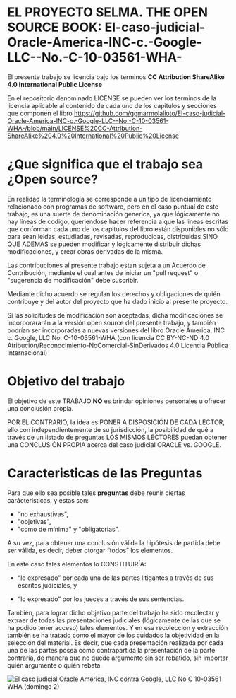 # EL PROYECTO SELMA. THE OPEN SOURCE BOOK: El-caso-judicial-Oracle-America-INC-c.-Google-LLC--No.-C-10-03561-WHA-

El presente trabajo se licencia bajo los terminos **CC Attribution ShareAlike 4.0 International Public License**

En el repositorio denominado  LICENSE se pueden ver los terminos de la licencia aplicable al contenido de cada uno de los capitulos y secciones que componen el libro https://github.com/ggmarmolalioto/El-caso-judicial-Oracle-America-INC-c.-Google-LLC--No.-C-10-03561-WHA-/blob/main/LICENSE%20CC-Attribution-ShareAlike%204.0%20International%20Public%20License 

# ¿Que significa que el trabajo sea **¿Open source?**

En realidad la terminología se corresponde a un tipo de licenciamiento relacionado con programas de software, pero en el caso puntual de este trabajo, es una suerte de denominación generica, ya que lógicamente no hay líneas de codigo, queriendose hacer referencia a que las lineas escritas que conforman cada uno de los capitulos del libro están disponibles no sólo para sean leidas, estudiadas, revisadas, reproducidas, distribuidas SINO QUE ADEMAS se pueden modificar y logicamente distribuir dichas modificaciones, y crear obras derivadas de la misma. 

Las contribuciones al presente trabajo estan sujeta a un Acuerdo de Contribución, mediante el cual antes de iniciar un "pull request" o "sugerencia de modificación" debe suscribir. 

Mediante dicho acuerdo se regulan los derechos y obligaciones de quién contribuye y del autor del proyecto que ha dado inicio al presente proyecto.

Si las solicitudes de modificación son aceptadas, dicha modificaciones se incorporararán a la versión open source del presente trabajo, y también podrían ser incorporadas a nuevas versiones del libro Oracle America, INC c. Google, LLC  No. C-10-03561-WHA (con licencia CC BY-NC-ND 4.0  Atribución/Reconocimiento-NoComercial-SinDerivados 4.0 Licencia Pública Internacional) 

# Objetivo del trabajo 

El objetivo de este TRABAJO **NO** es brindar opiniones personales u ofrecer una conclusión propia.

POR EL CONTRARIO, la idea es PONER A DISPOSICIÓN DE CADA LECTOR, ello con independientemente de su jurisdicción, la posibilidad de qué a través de un listado de preguntas LOS MISMOS LECTORES puedan obtener una CONCLUSIÓN PROPIA acerca del caso judicial ORACLE vs. GOOGLE.

# Caracteristicas de las Preguntas

Para que ello sea posible tales **preguntas** debe reunir ciertas carácteristicas, y estas son:

- “no exhaustivas", 
- "objetivas", 
- "como de mínima" y "obligatorias”.  

A su vez, para obtener una conclusión válida la hipótesis de partida debe ser válida, es decir, deber otorgar “todos” los elementos. 

En este caso tales elementos lo CONSTITUIRÍA: 

- “lo expresado” por cada una de las partes litigantes a través de sus escritos judiciales, y 

- “lo expresado” por los jueces a través de sus sentencias. 

También, para lograr dicho objetivo parte del trabajo ha sido recolectar y extraer de todas las presentaciones judiciales (lógicamente de las que se ha podido tener acceso) tales elementos. Y en esa recolección y extracción también se ha tratado como el mayor de los cuidados la objetividad en la selección del material. Es decir, que cada presentación realizada por cada una de las partes posea como contrapartida la presentación de la parte contraria, de manera que no quede argumento sin ser rebatido, sin importar quién argumente o quién rebata.


![El caso judicial Oracle America, INC contra Google, LLC No  C 10-03561 WHA (domingo 2)](https://user-images.githubusercontent.com/33959642/155196708-e6283ac8-13f1-40ba-8bab-932e42ffb131.png)

